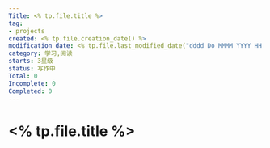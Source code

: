 ```yaml
---
Title: <% tp.file.title %>
tag:
- projects
created: <% tp.file.creation_date() %>
modification date: <% tp.file.last_modified_date("dddd Do MMMM YYYY HH:mm:ss") %>
category: 学习,阅读
starts: 3星级
status: 写作中
Total: 0
Incomplete: 0
Completed: 0
---
```


# <% tp.file.title %>
